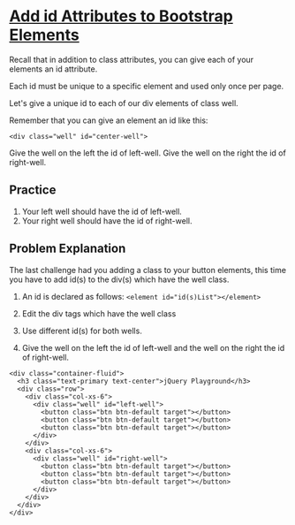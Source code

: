 # [Add id Attributes to Bootstrap Elements](https://www.freecodecamp.org/learn/front-end-development-libraries/bootstrap/add-id-attributes-to-bootstrap-elements)

Recall that in addition to class attributes, you can give each of your elements an id attribute.

Each id must be unique to a specific element and used only once per page.

Let's give a unique id to each of our div elements of class well.

Remember that you can give an element an id like this:
```
<div class="well" id="center-well">
```

Give the well on the left the id of left-well. Give the well on the right the id of right-well.

## Practice
1. Your left well should have the id of left-well.
2. Your right well should have the id of right-well.

## Problem Explanation
The last challenge had you adding a class to your button elements, this time you have to add id(s) to the div(s) which have the well class.

1. An id is declared as follows: `<element id="id(s)List"></element>`

2. Edit the div tags which have the well class

3. Use different id(s) for both wells.

4. Give the well on the left the id of left-well and the well on the right the id of right-well.

```
<div class="container-fluid">
  <h3 class="text-primary text-center">jQuery Playground</h3>
  <div class="row">
    <div class="col-xs-6">
      <div class="well" id="left-well">
        <button class="btn btn-default target"></button>
        <button class="btn btn-default target"></button>
        <button class="btn btn-default target"></button>
      </div>
    </div>
    <div class="col-xs-6">
      <div class="well" id="right-well">
        <button class="btn btn-default target"></button>
        <button class="btn btn-default target"></button>
        <button class="btn btn-default target"></button>
      </div>
    </div>
  </div>
</div>
```